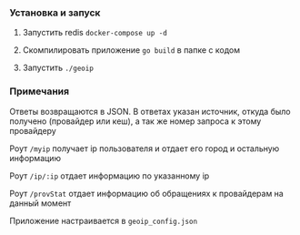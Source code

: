 
### Установка и запуск

1) Запустить redis `docker-compose up -d`

2) Скомпилировать приложение `go build` в папке с кодом

3) Запустить `./geoip`

### Примечания

Ответы возвращаются в JSON. В ответах указан источник, откуда было получено (провайдер или кеш), а так же номер запроса к этому провайдеру

Роут `/myip` получает ip пользователя и отдает его город и остальную информацию

Роут `/ip/:ip` отдает информацию по указанному ip

Роут `/provStat` отдает информацию об обращениях к провайдерам на данный момент

Приложение настраивается в `geoip_config.json`